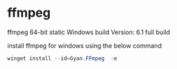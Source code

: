 # ffmpeg
ffmpeg 64-bit static Windows build Version: 6.1 full build

install ffmpeg for windows using the below command
```powershell
winget install --id=Gyan.FFmpeg  -e
```
